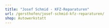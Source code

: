 ```yaml
---
title: "Josef Schmid - KFZ-Reparaturen"
url: /gersthofen/josef-schmid-kfz-reparaturen/
shop: Autowerkstatt
---
```


